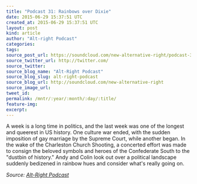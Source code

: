 ```yaml
---
title: "Podcast 31: Rainbows over Dixie"
date: 2015-06-29 15:37:51 UTC
created_at: 2015-06-29 15:37:51 UTC
layout: post
kind: article
author: "Alt-right Podcast"
categories: 
tags: 
source_post_url: https://soundcloud.com/new-alternative-right/podcast-31-rainbows-on-the-dixie
source_twitter_url: http://twitter.com/
source_twitter: 
source_blog_name: "Alt-Right Podcast"
source_blog_slug: alt-right-podcast
source_blog_url: http://soundcloud.com/new-alternative-right
source_image_url: 
tweet_id:
permalink: /mntr/:year/:month/:day/:title/
feature-img: 
excerpt:
---
```

A week is a long time in politics, and the last week was one of the longest and queerest in US history. One culture war ended, with the sudden imposition of gay marriage by the Supreme Court, while another began. In the wake of the Charleston Church Shooting, a concerted effort was made to consign the beloved symbols and heroes of the Confederate South to the "dustbin of history." Andy and Colin look out over a political landscape suddenly bedizened in rainbow hues and consider what's really going on.<div class="">
    <i>Source: <a href="http://soundcloud.com/new-alternative-right">Alt-Right Podcast</a></i>
</div>
